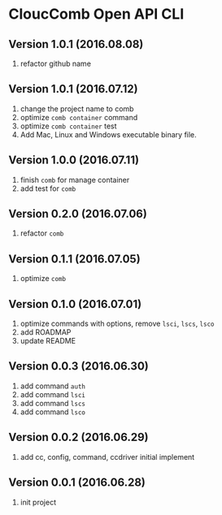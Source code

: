 # CloucComb Open API CLI

## Version 1.0.1 (2016.08.08)

1. refactor github name

## Version 1.0.1 (2016.07.12)

1. change the project name to comb
2. optimize `comb container` command
3. optimize `comb container` test
4. Add Mac, Linux and Windows executable binary file.

## Version 1.0.0 (2016.07.11)

1. finish `comb` for manage container
2. add test for `comb`

## Version 0.2.0 (2016.07.06)

1. refactor `comb`

## Version 0.1.1 (2016.07.05)

1. optimize `comb`

## Version 0.1.0 (2016.07.01)

1. optimize commands with options, remove `lsci`, `lscs`, `lsco`
2. add ROADMAP
3. update README

## Version 0.0.3 (2016.06.30)

1. add command `auth` 
2. add command `lsci`
3. add command `lscs`
4. add command `lsco`

## Version 0.0.2 (2016.06.29)

1. add cc, config, command, ccdriver initial implement


## Version 0.0.1 (2016.06.28)

1. init project
